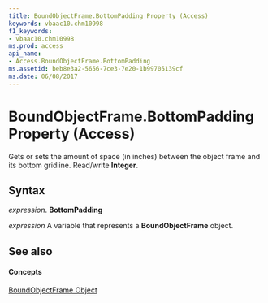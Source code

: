 ```yaml
---
title: BoundObjectFrame.BottomPadding Property (Access)
keywords: vbaac10.chm10998
f1_keywords:
- vbaac10.chm10998
ms.prod: access
api_name:
- Access.BoundObjectFrame.BottomPadding
ms.assetid: beb8e3a2-5656-7ce3-7e20-1b99705139cf
ms.date: 06/08/2017
---
```



# BoundObjectFrame.BottomPadding Property (Access)

Gets or sets the amount of space (in inches) between the object frame and its bottom gridline. Read/write **Integer**.


## Syntax

 _expression_. **BottomPadding**

 _expression_ A variable that represents a **BoundObjectFrame** object.


## See also


#### Concepts


[BoundObjectFrame Object](boundobjectframe-object-access.md)

